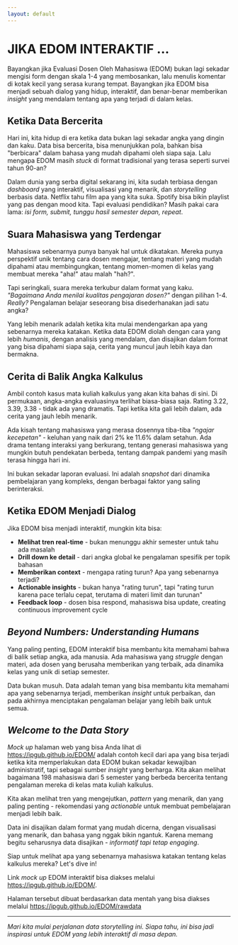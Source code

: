 ```yaml
---
layout: default
---
```


# JIKA EDOM INTERAKTIF ...

Bayangkan jika Evaluasi Dosen Oleh Mahasiswa (EDOM) bukan lagi sekadar mengisi form dengan skala 1-4 yang membosankan, lalu menulis komentar di kotak kecil yang serasa kurang tempat. Bayangkan jika EDOM bisa menjadi sebuah dialog yang hidup, interaktif, dan benar-benar memberikan _insight_ yang mendalam tentang apa yang terjadi di dalam kelas.

## Ketika Data Bercerita

Hari ini, kita hidup di era ketika data bukan lagi sekadar angka yang dingin dan kaku. Data bisa bercerita, bisa menunjukkan pola, bahkan bisa "berbicara" dalam bahasa yang mudah dipahami oleh siapa saja. Lalu mengapa EDOM masih _stuck_ di format tradisional yang terasa seperti survei tahun 90-an?

Dalam dunia yang serba digital sekarang ini, kita sudah terbiasa dengan _dashboard_ yang interaktif, visualisasi yang menarik, dan _storytelling_ berbasis data. Netflix tahu film apa yang kita suka. Spotify bisa bikin playlist yang pas dengan mood kita. Tapi evaluasi pendidikan? Masih pakai cara lama: _isi form, submit, tunggu hasil semester depan, repeat_.

## Suara Mahasiswa yang Terdengar

Mahasiswa sebenarnya punya banyak hal untuk dikatakan. Mereka punya perspektif unik tentang cara dosen mengajar, tentang materi yang mudah dipahami atau membingungkan, tentang momen-momen di kelas yang membuat mereka "aha!" atau malah "hah?". 

Tapi seringkali, suara mereka terkubur dalam format yang kaku. _"Bagaimana Anda menilai kualitas pengajaran dosen?"_ dengan pilihan 1-4. _Really?_ Pengalaman belajar seseorang bisa disederhanakan jadi satu angka?

Yang lebih menarik adalah ketika kita mulai mendengarkan apa yang sebenarnya mereka katakan. Ketika data EDOM diolah dengan cara yang lebih _humanis_, dengan analisis yang mendalam, dan disajikan dalam format yang bisa dipahami siapa saja, cerita yang muncul jauh lebih kaya dan bermakna.

## Cerita di Balik Angka Kalkulus

Ambil contoh kasus mata kuliah kalkulus yang akan kita bahas di sini. Di permukaan, angka-angka evaluasinya terlihat biasa-biasa saja. Rating 3.22, 3.39, 3.38 - tidak ada yang dramatis. Tapi ketika kita gali lebih dalam, ada cerita yang jauh lebih menarik.

Ada kisah tentang mahasiswa yang merasa dosennya tiba-tiba _"ngajar kecepetan"_ - keluhan yang naik dari 2% ke 11.6% dalam setahun. Ada drama tentang interaksi yang berkurang, tentang generasi mahasiswa yang mungkin butuh pendekatan berbeda, tentang dampak pandemi yang masih terasa hingga hari ini.

Ini bukan sekadar laporan evaluasi. Ini adalah _snapshot_ dari dinamika pembelajaran yang kompleks, dengan berbagai faktor yang saling berinteraksi.

## Ketika EDOM Menjadi Dialog

Jika EDOM bisa menjadi interaktif, mungkin kita bisa:

- **Melihat tren real-time** - bukan menunggu akhir semester untuk tahu ada masalah
- **Drill down ke detail** - dari angka global ke pengalaman spesifik per topik bahasan
- **Memberikan context** - mengapa rating turun? Apa yang sebenarnya terjadi?
- **Actionable insights** - bukan hanya "rating turun", tapi "rating turun karena pace terlalu cepat, terutama di materi limit dan turunan"
- **Feedback loop** - dosen bisa respond, mahasiswa bisa update, creating continuous improvement cycle

## _Beyond Numbers: Understanding Humans_

Yang paling penting, EDOM interaktif bisa membantu kita memahami bahwa di balik setiap angka, ada manusia. Ada mahasiswa yang _struggle_ dengan materi, ada dosen yang berusaha memberikan yang terbaik, ada dinamika kelas yang unik di setiap semester.

Data bukan musuh. Data adalah teman yang bisa membantu kita memahami apa yang sebenarnya terjadi, memberikan _insight_ untuk perbaikan, dan pada akhirnya menciptakan pengalaman belajar yang lebih baik untuk semua.

## _Welcome to the Data Story_

_Mock up_ halaman web yang bisa Anda lihat di https://ipgub.github.io/EDOM/ adalah contoh kecil dari apa yang bisa terjadi ketika kita memperlakukan data EDOM bukan sekadar kewajiban administratif, tapi sebagai sumber _insight_ yang berharga. Kita akan melihat bagaimana 198 mahasiswa dari 5 semester yang berbeda bercerita tentang pengalaman mereka di kelas mata kuliah kalkulus.

Kita akan melihat tren yang mengejutkan, _pattern_ yang menarik, dan yang paling penting - rekomendasi yang _actionable_ untuk membuat pembelajaran menjadi lebih baik.

Data ini disajikan dalam format yang mudah dicerna, dengan visualisasi yang menarik, dan bahasa yang nggak bikin ngantuk. Karena memang begitu seharusnya data disajikan - _informatif tapi tetap engaging_.

Siap untuk melihat apa yang sebenarnya mahasiswa katakan tentang kelas kalkulus mereka? Let's dive in!

Link _mock up_ EDOM interaktif bisa diakses melalui https://ipgub.github.io/EDOM/.

Halaman tersebut dibuat berdasarkan data mentah yang bisa diakses melalui https://ipgub.github.io/EDOM/rawdata

---

*Mari kita mulai perjalanan data storytelling ini. Siapa tahu, ini bisa jadi inspirasi untuk EDOM yang lebih interaktif di masa depan.*

